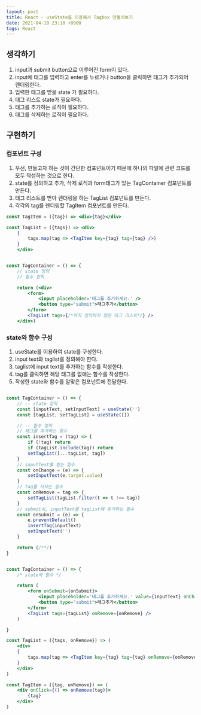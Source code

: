 ```yaml
---
layout: post
title: React - useState를 이용해서 Tagbox 만들어보기
date: 2021-04-10 23:18 +0900
tags: React
---
```


## 생각하기

1. input과 submit button으로 이루어진 form이 있다.
2. input에 태그를 입력하고 enter를 누르거나 button을 클릭하면 태그가 추가되어 렌더링한다.
3. 입력한 태그를 받을 state 가 필요하다.
4. 태그 리스트 state가 필요하다.
5. 태그를 추가하는 로직이 필요하다.
6. 태그를 삭제하는 로직이 필요하다.

## 구현하기

### 컴포넌트 구성

1. 우선, 만들고자 하는 것이 간단한 컴포넌트이기 때문에 하나의 파일에 관련 코드를 모두 작성하는 것으로 한다.
2. state를 정의하고 추가, 삭제 로직과 form태그가 있는 TagContainer 컴포넌트를 만든다.
3. 태그 리스트를 받아 렌더링을 하는 TagList 컴포넌트를 만든다.
4. 각각의 tag를 렌더링할 TagItem 컴포넌트를 만든다.

```jsx
const TagItem = ({tag}) => <div>{tag}</div>

const TagList = ({tags}) => <div>
    {
        tags.map(tag => <TagItem key={tag} tag={tag} />)
    }
    </div>


const TagContainer = () => {
    // state 정의
    // 함수 정의

    return (<div>
        <form>
            <input placeholder='태그를 추가하세요.' />
            <button type="submit">태그추가</button>
        </form>
        <TagList tags={/*아직 정의하지 않은 태그 리스트*/} />
    </div>)
```

### state와 함수 구성

1. useState를 이용하여 state를 구성한다.
2. input text와 taglist를 정의해야 한다.
3. taglist에 input text를 추가하는 함수를 작성한다.
4. tag를 클릭하면 해당 태그를 없애는 함수를 작성한다.
5. 작성한 state와 함수를 알맞은 컴포넌트에 전달한다.

```jsx

const TagContainer = () => {
    // -- state 정의
    const [inputText, setInputText] = useState('')
    const [tagList, setTagList] = useState([])

    // -- 함수 정의
    // 태그를 추가하는 함수
    const insertTag = (tag) => {
        if (!tag) return
        if (tagList.include(tag)) return
        setTagList([...tagList, tag])
    }
    // inputText를 받는 함수
    const onChange = (e) => {
        setInputText(e.target.value)
    }
    // tag를 지우는 함수
    const onRemove = tag => {
        setTagList(tagList.filter(t => t !== tag))
    }
    // submit시, inputText를 tagList에 추가하는 함수
    const onSubmit = (e) => {
        e.preventDefault()
        insertTag(inputText)
        setInputText('')
    }

    return (/**/)
}

```

```jsx

const TagContainer = () => {
    /* state와 함수 */

    return (
        <form onSubmit={onSubmit}>
            <input placeholder='태그를 추가하세요.' value={inputText} onChange={onChange} />
            <button type="submit">태그추가</button>
        </form>
        <TagList tags={tagList} onRemove={onRemove} />        
    )

}

```

```jsx
const TagList = ({tags, onRemove}) => (
    <div>
    {
        tags.map(tag => <TagItem key={tag} tag={tag} onRemove={onRemove} />)
    }
    </div>
)
```

```jsx
const TagItem = ({tag, onRemove}) => (
    <div onClick={() => onRemove(tag)}>
        {tag}
    </div>
)
```

